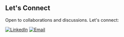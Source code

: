 ## Let's Connect

Open to collaborations and discussions. Let's connect:

[![LinkedIn](https://img.shields.io/badge/LinkedIn-Profile-blue)](https://www.linkedin.com/in/atrastudhi/)
[![Email](https://img.shields.io/badge/Email-Contact-red?logo=gmail)](mailto:atras.r@gmail.com)
